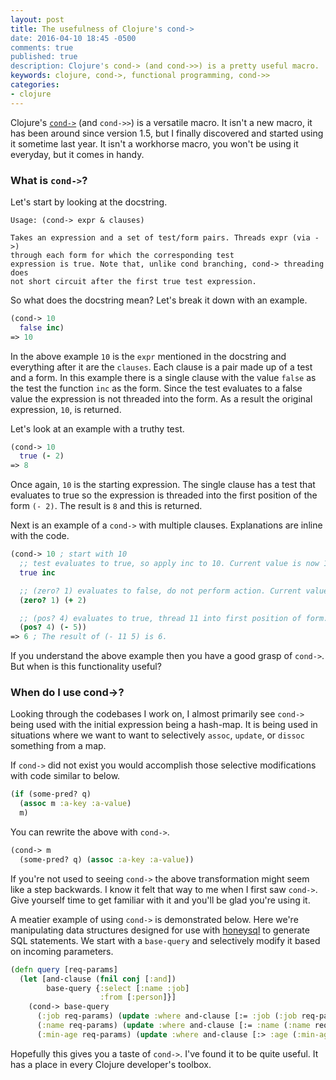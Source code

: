 ```yaml
---
layout: post
title: The usefulness of Clojure's cond->
date: 2016-04-10 18:45 -0500
comments: true
published: true
description: Clojure's cond-> (and cond->>) is a pretty useful macro.
keywords: clojure, cond->, functional programming, cond->>
categories:
- clojure
---
```


Clojure's
[`cond->`](https://clojure.github.io/clojure/clojure.core-api.html#clojure.core/cond-%3E)
(and `cond->>`) is a versatile macro. It isn't a new macro, it
has been around since version 1.5, but I finally discovered and
started using it sometime last year. It isn't a workhorse macro,
you won't be using it everyday, but it comes in handy.

### What is `cond->`? ###

Let's start by looking at the docstring.

```
Usage: (cond-> expr & clauses)

Takes an expression and a set of test/form pairs. Threads expr (via ->)
through each form for which the corresponding test
expression is true. Note that, unlike cond branching, cond-> threading does
not short circuit after the first true test expression.
```

So what does the docstring mean? Let's break it down with an example.

``` clojure
(cond-> 10
  false inc)
=> 10
```

In the above example `10` is the `expr` mentioned in the docstring and
everything after it are the `clauses`. Each clause is a pair made up
of a test and a form. In this example there is a single clause with
the value `false` as the test the function `inc` as the form. Since
the test evaluates to a false value the expression is not threaded
into the form. As a result the original expression, `10`, is returned.

Let's look at an example with a truthy test.

``` clojure
(cond-> 10
  true (- 2)
=> 8
```

Once again, `10` is the starting expression. The single clause has a
test that evaluates to true so the expression is threaded into the
first position of the form `(- 2)`. The result is `8` and this is
returned.

Next is an example of a `cond->` with multiple clauses. Explanations
are inline with the code.

``` clojure
(cond-> 10 ; start with 10
  ;; test evaluates to true, so apply inc to 10. Current value is now 11.
  true inc

  ;; (zero? 1) evaluates to false, do not perform action. Current value stays 11.
  (zero? 1) (+ 2)

  ;; (pos? 4) evaluates to true, thread 11 into first position of form.
  (pos? 4) (- 5))
=> 6 ; The result of (- 11 5) is 6.
```

If you understand the above example then you have a good grasp of
`cond->`. But when is this functionality useful?

### When do I use cond->? ###

Looking through the codebases I work on, I almost primarily see
`cond->` being used with the initial expression being a hash-map. It
is being used in situations where we want to want to selectively
`assoc`, `update`, or `dissoc` something from a map.

If `cond->` did not exist you would accomplish those selective
modifications with code similar to below.

``` clojure
(if (some-pred? q)
  (assoc m :a-key :a-value)
  m)
```

You can rewrite the above with `cond->`.

``` clojure
(cond-> m
  (some-pred? q) (assoc :a-key :a-value))
```

If you're not used to seeing `cond->` the above transformation might
seem like a step backwards. I know it felt that way to me when I first
saw `cond->`. Give yourself time to get familiar with it and you'll be
glad you're using it.

A meatier example of using `cond->` is demonstrated below. Here we're
manipulating data structures designed for use with
[honeysql](https://github.com/jkk/honeysql) to generate SQL
statements. We start with a `base-query` and selectively modify it
based on incoming parameters.

``` clojure
(defn query [req-params]
  (let [and-clause (fnil conj [:and])
        base-query {:select [:name :job]
                    :from [:person]}]
    (cond-> base-query
      (:job req-params) (update :where and-clause [:= :job (:job req-params)])
      (:name req-params) (update :where and-clause [:= :name (:name req-params)])
      (:min-age req-params) (update :where and-clause [:> :age (:min-age req-params)]))))
```

Hopefully this gives you a taste of `cond->`. I've found it to be
quite useful. It has a place in every Clojure developer's toolbox.

